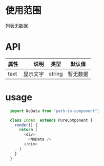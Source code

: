 # 使用范围
  列表无数据

# API

| 属性        | 说明    |  类型  |  默认值  |
| --------   | -----:  | :----: | :----:  |
| text     | 显示文字 |  string   |暂无数据|



# usage

```javascript
  import NoData from "path-to-component";

  class Index  extends PureComponent {
    render() {
      return (
        <div>
          <NoData />
        </div>
      )
    }
  }
```
